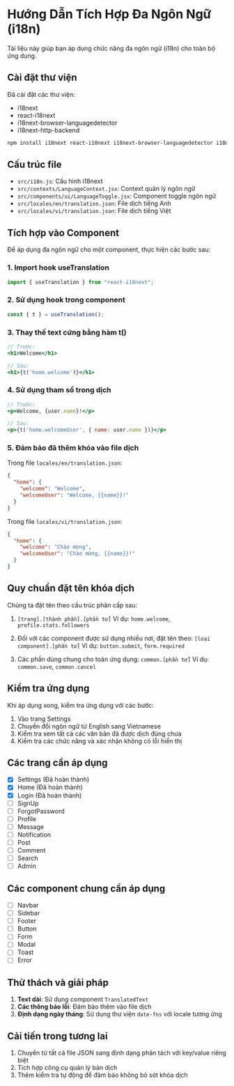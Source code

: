 # Hướng Dẫn Tích Hợp Đa Ngôn Ngữ (i18n)

Tài liệu này giúp bạn áp dụng chức năng đa ngôn ngữ (i18n) cho toàn bộ ứng dụng.

## Cài đặt thư viện

Đã cài đặt các thư viện:

- i18next
- react-i18next
- i18next-browser-languagedetector
- i18next-http-backend

```bash
npm install i18next react-i18next i18next-browser-languagedetector i18next-http-backend
```

## Cấu trúc file

- `src/i18n.js`: Cấu hình i18next
- `src/contexts/LanguageContext.jsx`: Context quản lý ngôn ngữ
- `src/components/ui/LanguageToggle.jsx`: Component toggle ngôn ngữ
- `src/locales/en/translation.json`: File dịch tiếng Anh
- `src/locales/vi/translation.json`: File dịch tiếng Việt

## Tích hợp vào Component

Để áp dụng đa ngôn ngữ cho một component, thực hiện các bước sau:

### 1. Import hook useTranslation

```jsx
import { useTranslation } from "react-i18next";
```

### 2. Sử dụng hook trong component

```jsx
const { t } = useTranslation();
```

### 3. Thay thế text cứng bằng hàm t()

```jsx
// Trước:
<h1>Welcome</h1>

// Sau:
<h1>{t('home.welcome')}</h1>
```

### 4. Sử dụng tham số trong dịch

```jsx
// Trước:
<p>Welcome, {user.name}!</p>

// Sau:
<p>{t('home.welcomeUser', { name: user.name })}</p>
```

### 5. Đảm bảo đã thêm khóa vào file dịch

Trong file `locales/en/translation.json`:

```json
{
  "home": {
    "welcome": "Welcome",
    "welcomeUser": "Welcome, {{name}}!"
  }
}
```

Trong file `locales/vi/translation.json`:

```json
{
  "home": {
    "welcome": "Chào mừng",
    "welcomeUser": "Chào mừng, {{name}}!"
  }
}
```

## Quy chuẩn đặt tên khóa dịch

Chúng ta đặt tên theo cấu trúc phân cấp sau:

1. `[trang].[thành phần].[phần tử]`
   Ví dụ: `home.welcome`, `profile.stats.followers`

2. Đối với các component được sử dụng nhiều nơi, đặt tên theo:
   `[loại component].[phần tử]`
   Ví dụ: `button.submit`, `form.required`

3. Các phần dùng chung cho toàn ứng dụng:
   `common.[phần tử]`
   Ví dụ: `common.save`, `common.cancel`

## Kiểm tra ứng dụng

Khi áp dụng xong, kiểm tra ứng dụng với các bước:

1. Vào trang Settings
2. Chuyển đổi ngôn ngữ từ English sang Vietnamese
3. Kiểm tra xem tất cả các văn bản đã được dịch đúng chưa
4. Kiểm tra các chức năng và xác nhận không có lỗi hiển thị

## Các trang cần áp dụng

- [x] Settings (Đã hoàn thành)
- [x] Home (Đã hoàn thành)
- [x] Login (Đã hoàn thành)
- [ ] SignUp
- [ ] ForgotPassword
- [ ] Profile
- [ ] Message
- [ ] Notification
- [ ] Post
- [ ] Comment
- [ ] Search
- [ ] Admin

## Các component chung cần áp dụng

- [ ] Navbar
- [ ] Sidebar
- [ ] Footer
- [ ] Button
- [ ] Form
- [ ] Modal
- [ ] Toast
- [ ] Error

## Thử thách và giải pháp

1. **Text dài**: Sử dụng component `TranslatedText`
2. **Các thông báo lỗi**: Đảm bảo thêm vào file dịch
3. **Định dạng ngày tháng**: Sử dụng thư viện `date-fns` với locale tương ứng

## Cải tiến trong tương lai

1. Chuyển từ tất cả file JSON sang định dạng phân tách với key/value riêng biệt
2. Tích hợp công cụ quản lý bản dịch
3. Thêm kiểm tra tự động để đảm bảo không bỏ sót khóa dịch
